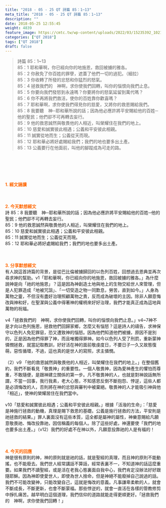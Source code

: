 ```yaml
---
title: "2018 - 05 - 25 QT 詩篇 85：1~13"
meta_title: "2018 - 05 - 25 QT 詩篇 85：1~13"
description: ""
date: 2018-05-25 12:55:45
weight: 4839
feature_image: https://cmtc.tw/wp-content/uploads/2022/03/15235392_10211799862337740_180693556567566654_o-1.webp
categories: ["QT 2018"]
tags: ["QT 2018"]
draft: false
---
```


<blockquote>詩篇 85：1~13<br />
85：1 耶和華啊，你已經向你的地施恩，救回被擄的雅各。<br />
85：2 你赦免了你百姓的罪孽，遮蓋了他們一切的過犯。（細拉）<br />
85：3 你收轉了所發的忿怒和你猛烈的怒氣。<br />
85：4 拯救我們的　神啊，求你使我們回轉，叫你的惱恨向我們止息。<br />
85：5 你要向我們發怒到永遠嗎？你要將你的怒氣延留到萬代嗎？<br />
85：6 你不再將我們救活，使你的百姓靠你歡喜嗎？<br />
85：7 耶和華啊，求你使我們得見你的慈愛，又將你的救恩賜給我們。<br />
85：8 我要聽　神─耶和華所說的話；因為他必應許將平安賜給他的百姓─他的聖民；他們卻不可再轉去妄行。<br />
85：9 他的救恩誠然與敬畏他的人相近，叫榮耀住在我們的地上。<br />
85：10 慈愛和誠實彼此相遇；公義和平安彼此相親。<br />
85：11 誠實從地而生；公義從天而現。<br />
85：12 耶和華必將好處賜給我們；我們的地也要多出土產。<br />
85：13 公義要行在他面前，叫他的腳蹤成為可走的路。</blockquote><br />
&nbsp;<br />
<br />
&nbsp;<br />
<br />
<span style="color: #ff6600;"><strong>1. </strong><strong>經文誦讀</strong></span><br />
<br />
<span style="color: #ff6600;"><strong> </strong></span><br />
<br />
<span style="color: #ff6600;"><strong>2. 今天默想</strong><strong>經文<br />
</strong></span>詩 85：8 我要聽　神─耶和華所說的話；因為他必應許將平安賜給他的百姓─他的聖民；他們卻不可再轉去妄行。<br />
85：9 他的救恩誠然與敬畏他的人相近，叫榮耀住在我們的地上。<br />
85：10 慈愛和誠實彼此相遇；公義和平安彼此相親。<br />
85：11 誠實從地而生；公義從天而現。<br />
85：12 耶和華必將好處賜給我們；我們的地也要多出土產。<br />
<br />
&nbsp;<br />
<br />
<span style="color: #ff6600;"><strong>3. 分享默想經文<br />
</strong></span>有人說這首詩篇的背景，是從巴比倫被擄歸回的以色列百姓，回想過去恩典並再次尋求神的幫助。v1「耶和華啊，你已經向你的地施恩，救回被擄的雅各。」為什麼說神是向「祂的地施恩」？這是因為神創造土地與地上的生物交給世人來管理，但是人犯罪造成「地被咒詛」、「一切受造之物一同歎息，勞苦，直到如今。」人身為萬物之靈，不但沒有盡好治理照顧萬物之責，反而成為破壞的主因。除非人願意悔改與神和好，在聖潔與公義中得著神的權柄來好好治理，我們才能真正成為這地與萬物的祝福。<br />
<br />
v4「拯救我們的　神啊，求你使我們回轉，叫你的惱恨向我們止息。」v4~7神不是才向以色列施恩，拯救他們回歸家鄉，怎麼又有惱怒？這是詩人的禱告，求神保守以色列人免犯罪惡，恐又遭致神的惱怒。因為他們知道他們被擄，原因不是別的，正是因為他們得罪了神，而且唯獨得罪神。如今以色列人受了刑罰，重新蒙神憐憫拯救，就當記取教訓，好好活在神的面前敬虔度日，不要日子一久又故態復萌，惡性循環，不過，這也真的是世人的寫照，求主憐憫。<br />
<br />
（2）v9 「他的救恩誠然與敬畏他的人相近，叫榮耀住在我們的地上。」在整個舊約，我們不斷看見「敬畏神」的重要性。一個人敬畏神，因為愛神產生的懼怕而尊重，不敢隨便，是跟神建立關係的第一步。凡不敬畏神的人，也就是對神說話無所謂，不當一回事，我行我素，老大心態，不知感恩反倒不斷抱怨、悖逆，這些人都是必須悔改的人，否則將在神的忿怒與審判中被棄絕。敬畏神的人才能吸引神與他「相近」，使神的榮耀居住在我們當中。<br />
<br />
v10「慈愛和誠實彼此相遇；公義和平安彼此相親。」根據「活潑的生命」：「慈愛是神施行拯救的動機，真理是賜下救恩的基礎。公義是施行拯救的方法，平安則是祂拯救的結果。」罪人裏面沒有這些本質，這全都是屬神的屬性，神樂意賜給凡願意敬畏祂、悔改投靠祂，因信稱義的每個人。除了這些好處，神還要使「我們的地也要多出土產。」（v12）我們的好處不在神以外，凡願意投靠祂的人是有福的！<br />
<br />
&nbsp;<br />
<br />
<span style="color: #ff6600;"><strong>4. 今天的回應<br />
</strong></span>神是很有原則的神，神的原則就是祂的話，就是聖經的真理，而且神的原則不能動搖，也不能廢去。我們世人經常講話不算話，經常表裏不一，不知道神的話這麼重要。如果我們不讀聖經，或是活在老我心態裏面自我中心，我們肯定沒辦法好好跟隨耶穌。因為神即使愛世人，即使為世人捨命，但是神絕不能廢掉自己說過的話。我們不可能改變神，只能改變自己，這就是悔改的意義。凡事謙卑柔軟的人，就會不斷成長，不斷更新，也會不斷蒙福。那些悖逆的，就會一直活在各樣的管教修剪中掙扎痛苦。越早明白這個道理，我們信仰的道路就能走得更順更好。「拯救我們的　神啊，求你使我們回轉！」<br />
<br />
&nbsp;
        